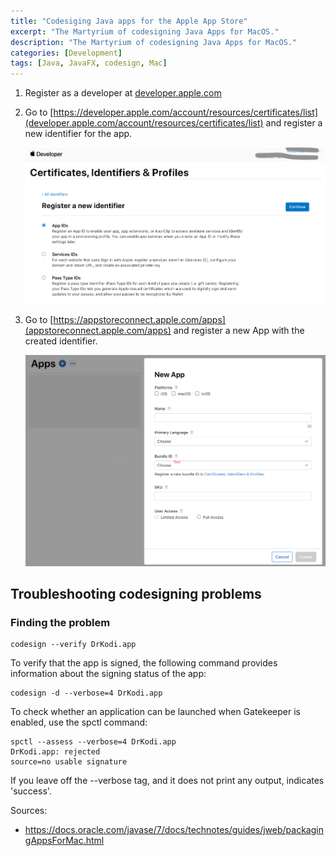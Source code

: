 ```yaml
---
title: "Codesiging Java apps for the Apple App Store"
excerpt: "The Martyrium of codesigning Java Apps for MacOS."
description: "The Martyrium of codesigning Java Apps for MacOS."
categories: [Development]
tags: [Java, JavaFX, codesign, Mac]
---
```


1. Register as a developer at [developer.apple.com](https://developer.apple.com/)

2. Go to [https://developer.apple.com/account/resources/certificates/list](developer.apple.com/account/resources/certificates/list) and register a new identifier for the app.

	![localImage](/images/Apple-Developer-Certificates-Identifiers-Profies.png)

3. Go to [https://appstoreconnect.apple.com/apps](appstoreconnect.apple.com/apps) and register a new App with the created identifier.

	![localImage](/images/Apple-Developer-new-App.png)

## Troubleshooting codesigning problems

### Finding the problem

```
codesign --verify DrKodi.app
```

To verify that the app is signed, the following command provides information about the signing status of the app:
```
codesign -d --verbose=4 DrKodi.app
```

To check whether an application can be launched when Gatekeeper is enabled, use the spctl command:
```
spctl --assess --verbose=4 DrKodi.app
DrKodi.app: rejected
source=no usable signature
```

If you leave off the --verbose tag, and it does not print any output, indicates 'success'.

Sources:
- https://docs.oracle.com/javase/7/docs/technotes/guides/jweb/packagingAppsForMac.html